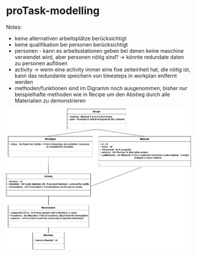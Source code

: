 # proTask-modelling
Notes:
+ keine alternativen arbeitsplätze berücksichtigt
+ keine qualifikation bei personen berücksichtigt
+ personen - kann es arbeitsstationen geben bei denen keine maschine verwendet wird, aber personen nötig sind? -> könnte redundate daten zu personen auflösen
+ activity -> wenn eine activity immer eine fixe zeiteinheit hat, die nötig ist, kann das redundante speichern von timesteps in workplan entfernt werden
+ methoden/funktionen sind im Digramm noch ausgenommen, bisher nur beispielhafte methoden wie in Recipe um den Abstieg durch alle Materialien zu demonstrieren

![alt text](https://github.com/dhutter-fhv/proTask-modelling/blob/master/UML.png?raw=true)
